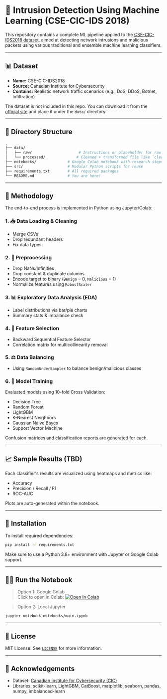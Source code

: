 # 🚨 Intrusion Detection Using Machine Learning (CSE-CIC-IDS 2018)

This repository contains a complete ML pipeline applied to the [CSE-CIC-IDS2018 dataset](https://www.unb.ca/cic/datasets/ids-2018.html), aimed at detecting network intrusions and malicious packets using various traditional and ensemble machine learning classifiers.

---

## 📊 Dataset

- **Name:** CSE-CIC-IDS2018
- **Source:** Canadian Institute for Cybersecurity
- **Contains:** Realistic network traffic scenarios (e.g., DoS, DDoS, Botnet, Infiltration)

The dataset is not included in this repo. You can download it from the [official site](https://www.unb.ca/cic/datasets/ids-2018.html) and place it under the `data/` directory.

---

## 📁 Directory Structure

```bash
.
├── data/
│   ├── raw/                     # Instructions or placeholder for raw .csv files
│   └── processed/              # Cleaned + transformed file like `cleaned_features.csv`
├── notebooks/              # Google Colab notebook with research steps
├── src/                    # Modular Python scripts for reuse
├── requirements.txt        # All required packages
└── README.md               # You are here!
```

---

## 🧪 Methodology

The end-to-end process is implemented in Python using Jupyter/Colab:

### 1. 📥 Data Loading & Cleaning
- Merge CSVs
- Drop redundant headers
- Fix data types

### 2. 🧹 Preprocessing
- Drop NaNs/Infinities
- Drop constant & duplicate columns
- Encode target to binary (`Benign` = 0, `Malicious` = 1)
- Normalize features using `RobustScaler`

### 3. 📊 Exploratory Data Analysis (EDA)
- Label distributions via bar/pie charts
- Summary stats & imbalance check

### 4. 🎯 Feature Selection
- Backward Sequential Feature Selector
- Correlation matrix for multicollinearity removal

### 5. ⚖️ Data Balancing
- Using `RandomUnderSampler` to balance benign/malicious classes

### 6. 🤖 Model Training
Evaluated models using 10-fold Cross Validation:
- Decision Tree
- Random Forest
- LightGBM
- K-Nearest Neighbors
- Gaussian Naive Bayes
- Support Vector Machine

Confusion matrices and classification reports are generated for each.

---

## 📈 Sample Results (TBD)

Each classifier's results are visualized using heatmaps and metrics like:

- Accuracy
- Precision / Recall / F1
- ROC-AUC

Plots are auto-generated within the notebook.

---

## 🧰 Installation

To install required dependencies:

```bash
pip install -r requirements.txt
```

Make sure to use a Python 3.8+ environment with Jupyter or Google Colab support.

---

## 🧑‍💻 Run the Notebook

> Option 1: Google Colab  
Click to open in Colab: [![Open In Colab](https://colab.research.google.com/assets/colab-badge.svg)](https://colab.research.google.com/drive/1-UTyyaTjTggbmMN1jqcZ8oH0uIMbN2su)

> Option 2: Local Jupyter
```bash
jupyter notebook notebooks/main.ipynb
```

---

## 🪪 License

MIT License. See [`LICENSE`](./LICENSE) for more information.

---

## 🙌 Acknowledgements

- Dataset: [Canadian Institute for Cybersecurity (CIC)](https://www.unb.ca/cic/)
- Libraries: scikit-learn, LightGBM, CatBoost, matplotlib, seaborn, pandas, numpy, imbalanced-learn
